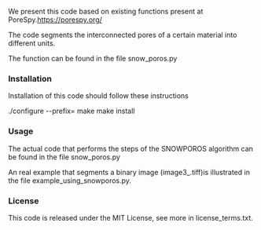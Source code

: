 We present this code based on existing functions present at PoreSpy.https://porespy.org/

The code segments the interconnected pores of a certain material into different units. 

The function can be found in the file snow_poros.py

### Installation

Installation of this code should follow these instructions

./configure --prefix=<path-to-destination>
make
make install


### Usage

The actual code that performs the steps of the SNOWPOROS algorithm can be found in the file snow_poros.py

An real example that segments a binary image (image3_.tiff)is illustrated in the file example_using_snowporos.py. 

### License
This code is released under the MIT License, see more in license_terms.txt.
